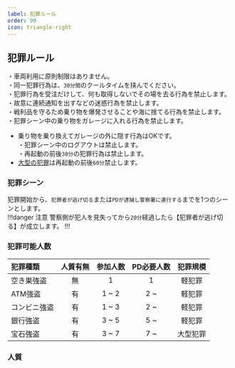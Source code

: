 ```yaml
---
label: 犯罪ルール
order: 99
icon: triangle-right
---
```

## 犯罪ルール
・車両利用に原則制限はありません。  
・同一犯罪行為は、`30分間`のクールタイムを挟んでください。  
・犯罪行為を受注だけして、何も取得しないでその場を去る行為を禁止します。  
・故意に連続通知を出すなどの迷惑行為を禁止します。  
・戦利品を守るため乗り物を爆発させることや海に捨てる行為を禁止します。  
・犯罪シーン中の乗り物をガレージに入れる行為を禁止します。  
  - 乗り物を乗り換えてガレージの外に隠す行為はOKです。  
・犯罪シーン中のログアウトは禁止します。  
・再起動の前後`30分`の犯罪行為は禁止します。  
  - [大型の犯罪](https://fivemdocs.libertasmc.xyz/rule/crime/#%E7%8A%AF%E7%BD%AA%E5%8F%AF%E8%83%BD%E4%BA%BA%E6%95%B0)は再起動の前後`60分`禁止します。    

  ### 犯罪シーン
  犯罪開始から、`犯罪者が逃げ切る`または`PDが逮捕し警察署に連行する`までを1つのシーンとします。  
  !!!danger 注意
  警察側が犯人を見失ってから`20分`経過したら【犯罪者が逃げ切る】が成立します。
  !!!

### 犯罪可能人数
| 犯罪種類 | 人質有無 | 参加人数 | PD必要人数 |犯罪規模|
|:-----------|:------------:|:------------:|:------------:|:------------:|
| 空き巣強盗 | 無 | 1 | 1 |軽犯罪|
| ATM強盗 | 有 | 1 ~ 2 | 2 ~ |軽犯罪|
| コンビニ強盗 | 有 | 1 ~ 3 | 2 ~ |軽犯罪|
| 銀行強盗 | 有 | 3 ~ 5 | 5 ~ |軽犯罪|
| 宝石強盗  | 有 | 3 ~ 7 | 7 ~ |大型犯罪|

### 人質

